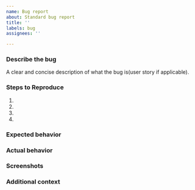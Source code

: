 ```yaml
---
name: Bug report
about: Standard bug report
title: ''
labels: bug
assignees: ''

---
```


### Describe the bug
A clear and concise description of what the bug is(user story if applicable).

### Steps to Reproduce
1.
2.
3.
4.

### Expected behavior


### Actual behavior


### Screenshots


### Additional context
